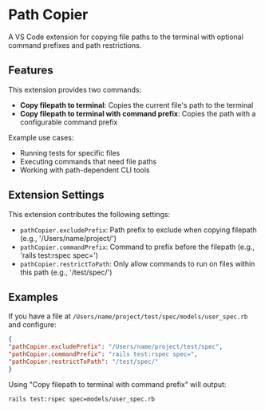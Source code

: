 # Path Copier

A VS Code extension for copying file paths to the terminal with optional command prefixes and path restrictions.

## Features

This extension provides two commands:
- **Copy filepath to terminal**: Copies the current file's path to the terminal
- **Copy filepath to terminal with command prefix**: Copies the path with a configurable command prefix

Example use cases:
- Running tests for specific files
- Executing commands that need file paths
- Working with path-dependent CLI tools

## Extension Settings

This extension contributes the following settings:

* `pathCopier.excludePrefix`: Path prefix to exclude when copying filepath (e.g., '/Users/name/project/')
* `pathCopier.commandPrefix`: Command to prefix before the filepath (e.g., 'rails test:rspec spec=')
* `pathCopier.restrictToPath`: Only allow commands to run on files within this path (e.g., '/test/spec/')

## Examples

If you have a file at `/Users/name/project/test/spec/models/user_spec.rb` and configure:

```json
{
"pathCopier.excludePrefix": "/Users/name/project/test/spec",
"pathCopier.commandPrefix": "rails test:rspec spec=",
"pathCopier.restrictToPath": "/test/spec/"
}
```


Using "Copy filepath to terminal with command prefix" will output:

```sh
rails test:rspec spec=models/user_spec.rb
```
